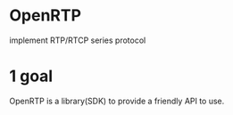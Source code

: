 OpenRTP
======

implement RTP/RTCP series protocol

# 1 goal
OpenRTP is a library(SDK) to provide a friendly API to use.

